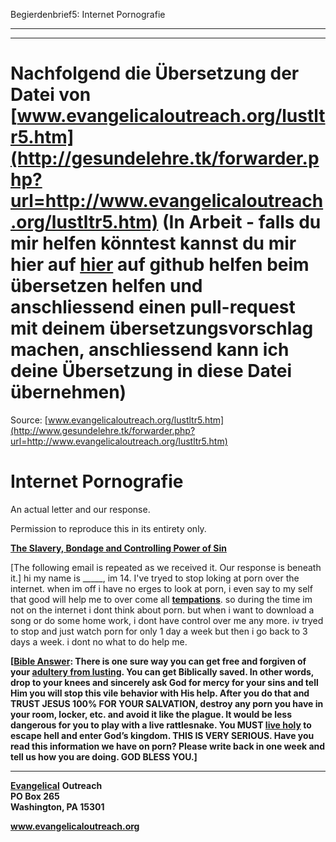 <!--t Begierdenbrief5: Internet Pornografie - in Arbeit (0% übersetzt) t-->
<!--d Begierdenbrief5: Internet Pornografie - in Arbeit (0% übersetzt) d-->

Begierdenbrief5: Internet Pornografie

- - - 
- - -

# Nachfolgend die Übersetzung der Datei von [www.evangelicaloutreach.org/lustltr5.htm](http://gesundelehre.tk/forwarder.php?url=http://www.evangelicaloutreach.org/lustltr5.htm) (In Arbeit - falls du mir helfen könntest kannst du mir hier auf [hier](https://github.com/gesundelehre/gesundelehre_translate/blob/master/content/static/pornografiesucht/begierdenbrief5.md) auf github helfen beim übersetzen helfen und anschliessend einen pull-request mit deinem übersetzungsvorschlag machen, anschliessend kann ich deine Übersetzung in diese Datei übernehmen)

Source: [www.evangelicaloutreach.org/lustltr5.htm](http://www.gesundelehre.tk/forwarder.php?url=http://www.evangelicaloutreach.org/lustltr5.htm)

# Internet Pornografie

An actual letter and our response.

Permission to reproduce this in its entirety only.

[**The Slavery, Bondage and Controlling Power of Sin**](http://www.gesundelehre.tk/forwarder.php?url=http://www.evangelicaloutreach.org/sin.html)

[The following email is repeated as we received it. Our response is beneath it.] hi my name is _____, im 14\. I've tryed to stop loking at porn over the internet. when im off i have no erges to look at porn, i even say to my self that good will help me to over come all [**tempations**](http://www.gesundelehre.tk/forwarder.php?url=http://www.evangelicaloutreach.org/sexualtemptation.htm). so during the time im not on the internet i dont think about porn. but when i want to download a song or do some home work, i dont have control over me any more. iv tryed to stop and just watch porn for only 1 day a week but then i go back to 3 days a week. i dont no what to do help me.

**[[Bible Answer](http://www.gesundelehre.tk/forwarder.php?url=http://www.evangelicaloutreach.org/bible-answers.html): There is one sure way you can get free and forgiven of your [adultery from lusting](http://www.gesundelehre.tk/forwarder.php?url=http://www.evangelicaloutreach.org/lust.html). You can get Biblically saved. In other words, drop to your knees and sincerely ask God for mercy for your sins and tell Him you will stop this vile behavior with His help. After you do that and TRUST JESUS 100% FOR YOUR SALVATION, destroy any porn you have in your room, locker, etc. and avoid it like the plague. It would be less dangerous for you to play with a live rattlesnake. You MUST [live holy](http://www.gesundelehre.tk/forwarder.php?url=http://www.evangelicaloutreach.org/keep-yourself-pure.html) to escape hell and enter God’s kingdom. THIS IS VERY SERIOUS. Have you read this information we have on porn? Please write back in one week and tell us how you are doing. GOD BLESS YOU.]**

* * *

[**Evangelical**](http://www.gesundelehre.tk/forwarder.php?url=http://www.evangelicaloutreach.org/index.html) **Outreach**  
**PO Box 265**  
**Washington, PA 15301**

**www.evangelicaloutreach.org**